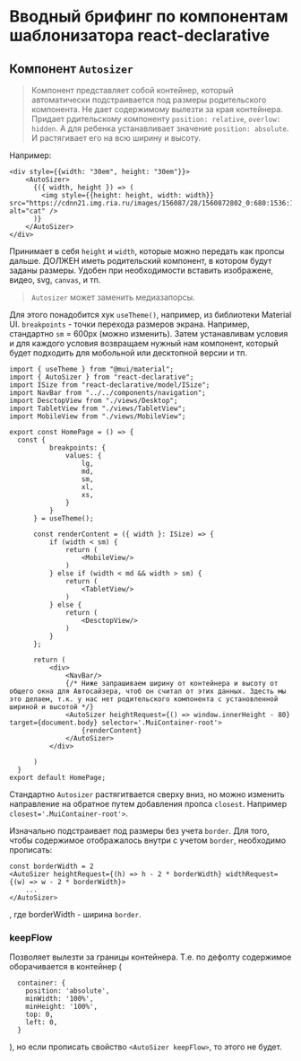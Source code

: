 # Вводный брифинг по компонентам шаблонизатора react-declarative

## Компонент `Autosizer`

>  Компонент представляет собой контейнер, который автоматически подстраивается под размеры родительского компонента. Не дает содержимому вылезти за края контейнера.
Придает рдительскому компоненту `position: relative`, `overlow: hidden`. А для ребенка устанавливает значение `position: absolute`. И растягивает его на всю ширину и высоту. 

Например: 

```tsx
<div style={{width: "30em", height: "30em"}}>
    <AutoSizer>
      {({ width, height }) => (
        <img style={{height: height, width: width}} src="https://cdnn21.img.ria.ru/images/156087/28/1560872802_0:680:1536:1832_1920x0_80_0_0_13851eec92ec40195a70b46caeba8116.jpg" alt="cat" />          
      )}
    </AutoSizer>
</div>
```

Принимает в себя `height` и `width`, которые можно передать как пропсы дальше. ДОЛЖЕН иметь родительский компонент, в котором будут заданы размеры. Удобен при необходимости вставить изображене, видео, svg, `canvas`, и тп.

>`Autosizer` может заменить медиазапорсы.

Для этого понадобится хук `useTheme()`, например, из библиотеки Material UI. `breakpoints` - точки перехода размеров экрана. Например, стандартно `sm` = 600px (можно изменить). Затем устанавливам условия и для каждого условия возвращаем нужный нам компонент, который будет подходить для мобольной или десктопной версии и тп.  

```tsx
import { useTheme } from "@mui/material";
import { AutoSizer } from "react-declarative";
import ISize from "react-declarative/model/ISize";
import NavBar from "../../components/navigation";
import DesctopView from "./views/Desktop";
import TabletView from "./views/TabletView";
import MobileView from "./views/MobileView";

export const HomePage = () => {
  const {
          breakpoints: {
              values: {
                  lg,
                  md,
                  sm,
                  xl,
                  xs,
              }
          }
      } = useTheme();

      const renderContent = ({ width }: ISize) => {
          if (width < sm) {
              return (
                  <MobileView/>
              )
          } else if (width < md && width > sm) {
              return (
                  <TabletView/>
              )
          } else {
              return (
                  <DesctopView/>
              )
          }
      };

      return (
          <div>
              <NavBar/>
              {/* Ниже запрашиваем ширину от контейнера и высоту от общего окна для Автосайзера, чтоб он считал от этих данных. Здесть мы это делаем, т.к. у нас нет родительского компонента с установленной шириной и высотой */}
              <AutoSizer heightRequest={() => window.innerHeight - 80} target={document.body} selector='.MuiContainer-root'>
                  {renderContent}
              </AutoSizer>
          </div>
          
      )
  }
export default HomePage;
```
Стандартно `Autosizer` растягитвается сверху вниз, но можно изменить направление на обратное путем добавления пропса `closest`. Например `closest='.MuiContainer-root'>`.


Изначально подстраивает под размеры без учета `border`. Для того, чтобы содержимое отображалось внутри с учетом `border`, необходимо прописать:

```tsx
const borderWidth = 2
<AutoSizer heightRequest={(h) => h - 2 * borderWidth} widthRequest={(w) => w - 2 * borderWidth}>
    ...
</AutoSizer>
```
, где borderWidth - ширина `border`.


### keepFlow 

Позволяет вылезти за границы контейнера. Т.е. по дефолту содержимое оборачивается в контейнер (

```tsx
  container: {
    position: 'absolute',
    minWidth: '100%',
    minHeight: '100%',
    top: 0,
    left: 0,
  }
```
), но если прописать свойство `<AutoSizer keepFlow>`, то этого не будет.